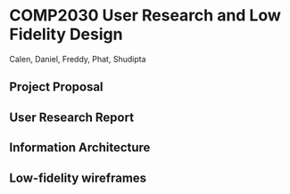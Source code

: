 # COMP2030 User Research and Low Fidelity Design
Calen, Daniel, Freddy, Phat, Shudipta
## Project Proposal
















## User Research Report























## Information Architecture


































## Low-fidelity wireframes

